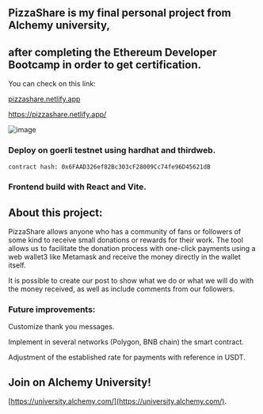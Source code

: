 ## PizzaShare is my final personal project from Alchemy university, 
## after completing the Ethereum Developer Bootcamp in order to get certification.

You can check on this link:

<a href="https://pizzashare.netlify.app/" target="_blank">pizzashare.netlify.app</a>

https://pizzashare.netlify.app/

![image](https://user-images.githubusercontent.com/115132408/218221184-bb6b4a5b-6fb5-4968-bd53-0bacfed0cb14.png)


### Deploy on goerli testnet using hardhat and thirdweb.


```bash
contract hash: 0x6FAAD326ef82Bc303cF28009Cc74fe96D45621dB
```

### Frontend build with React and Vite.

## About this project:

PizzaShare allows anyone who has a community of fans or followers of some kind to receive small donations or rewards for their work. The tool allows us to facilitate the donation process with one-click payments using a web wallet3 like Metamask and receive the money directly in the wallet itself. 

It is possible to create our post to show what we do or what we will do with the money received, as well as include comments from our followers. 

### Future improvements:
Customize thank you messages.

Implement in several networks (Polygon, BNB chain) the smart contract.

Adjustment of the established rate for payments with reference in USDT.


## Join on Alchemy University!

[https://university.alchemy.com/](https://university.alchemy.com/).
